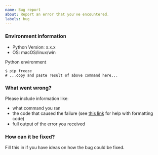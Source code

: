```yaml
---
name: Bug report
about: Report an error that you've encountered.
labels: bug
---
```


### Environment information

- Python Version: x.x.x
- OS: macOS/linux/win

Python environment

```
$ pip freeze
# ...copy and paste result of above command here...
```

### What went wrong?

Please include information like:

- what command you ran
- the code that caused the failure (see [this link](https://help.github.com/articles/basic-writing-and-formatting-syntax/) for help with formatting code)
- full output of the error you received

### How can it be fixed?

Fill this in if you have ideas on how the bug could be fixed.
